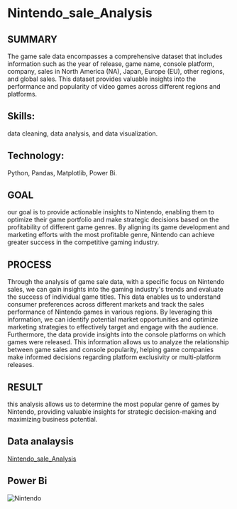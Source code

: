 # Nintendo_sale_Analysis

## SUMMARY 
The game sale data encompasses a comprehensive dataset that includes information such as the year of release, game name, console platform, company, sales in North America (NA), Japan, Europe (EU), other regions, and global sales. This dataset provides valuable insights into the performance and popularity of video games across different regions and platforms.

## Skills: 
data cleaning, data analysis, and data visualization.

## Technology: 
Python, Pandas, Matplotlib, Power Bi.

## GOAL 
our goal is to provide actionable insights to Nintendo, enabling them to optimize their game portfolio and make strategic decisions based on the profitability of different game genres. By aligning its game development and marketing efforts with the most profitable genre, Nintendo can achieve greater success in the competitive gaming industry.

## PROCESS 
Through the analysis of game sale data, with a specific focus on Nintendo sales, we can gain insights into the gaming industry's trends and evaluate the success of individual game titles. This data enables us to understand consumer preferences across different markets and track the sales performance of Nintendo games in various regions. By leveraging this information, we can identify potential market opportunities and optimize marketing strategies to effectively target and engage with the audience. Furthermore, the data provide insights into the console platforms on which games were released. This information allows us to analyze the relationship between game sales and console popularity, helping game companies make informed decisions regarding platform exclusivity or multi-platform releases.

## RESULT 
this analysis allows us to determine the most popular genre of games by Nintendo, providing valuable insights for strategic decision-making and maximizing business potential.

## Data analaysis 
[Nintendo_sale_Analysis]( video_game.ipynb)

## Power Bi 
![Nintendo](https://github.com/YounamS/Python_Projects-Panda-Numpy-Matplotlib/assets/40123305/871e4561-1636-4ef9-a6a4-a2f12159e624)



